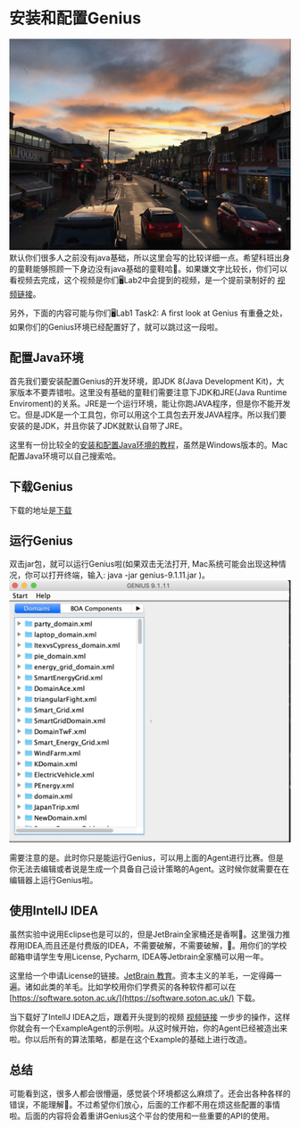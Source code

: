 # 安装和配置Genius
![porthwood](img/start/Porthwood.jpg)
默认你们很多人之前没有java基础，所以这里会写的比较详细一点。希望科班出身的童鞋能够照顾一下身边没有java基础的童鞋哈🧐。如果嫌文字比较长，你们可以看视频去完成，这个视频是你们🖥Lab2中会提到的视频，是一个提前录制好的 [视频链接](https://www.youtube.com/watch?v=ES_bpdRiSNM)。

另外，下面的内容可能与你们🖥Lab1 Task2: A first look at Genius 有重叠之处，如果你们的Genius环境已经配置好了，就可以跳过这一段啦。

## 配置Java环境
首先我们要安装配置Genius的开发环境，即JDK 8(Java Development Kit)，大家版本不要弄错啦。这里没有基础的童鞋们需要注意下JDK和JRE(Java Runtime Enviroment)的关系。JRE是一个运行环境，能让你跑JAVA程序，但是你不能开发它。但是JDK是一个工具包，你可以用这个工具包去开发JAVA程序。所以我们要安装的是JDK，并且你装了JDK就默认自带了JRE。

这里有一份比较全的[安装和配置Java环境的教程](https://www.runoob.com/java/java-environment-setup.html)，虽然是Windows版本的。Mac配置Java环境可以自己搜索哈。

## 下载Genius
<!--<font color="#dd0000">注意🤒：</font> 截止到目前，我看了一下你们Lab1的中下载Genius的内容，发现它还是让学生自行在代尔夫特理工大学的网站上下载最新版本的Genius。但是需要注意的是，TUDelft官网上的最新版本是Genius9.1.11。然而在后面的Lab4中，老师会让你们用最新版本，也就是Genius9.1.12。到那时候又要重新装一遍。而且，还得删掉旧版本，不然新版本会出不来，也会报错。所以我的建议是直接下载新版本9.1.12版本。-->

<!--Genius9.1.12版本地址为：[Genius9.1.12](https://secure.ecs.soton.ac.uk/notes/comp6203/genius/genius-9.1.12.jar)。-->
下载的地址是[下载](http://ii.tudelft.nl/genius/?q=article/releases)

## 运行Genius
双击jar包，就可以运行Genius啦(如果双击无法打开, Mac系统可能会出现这种情况，你可以打开终端，输入: java -jar genius-9.1.11.jar )。
![Genius](img/start/genius.jpg)

需要注意的是。此时你只是能运行Genius，可以用上面的Agent进行比赛。但是你无法去编辑或者说是生成一个具备自己设计策略的Agent。这时候你就需要在在编辑器上运行Genius啦。

## 使用IntellJ IDEA
虽然实验中说用Eclipse也是可以的，但是JetBrain全家桶还是香啊🤤。这里强力推荐用IDEA,而且还是付费版的IDEA，不需要破解，不需要破解，🤪。用你们的学校邮箱申请学生专用License, Pycharm, IDEA等Jetbrain全家桶可以用一年。

这里给一个申请License的链接。[JetBrain 教育](https://www.jetbrains.com/community/education/#students)。资本主义的羊毛，一定得薅一遍。诸如此类的羊毛。比如学校用你们学费买的各种软件都可以在 [https://software.soton.ac.uk/](https://software.soton.ac.uk/) 下载。

当下载好了IntellJ IDEA之后，跟着开头提到的视频 [视频链接](https://www.youtube.com/watch?v=ES_bpdRiSNM) 一步步的操作，这样你就会有一个ExampleAgent的示例啦。从这时候开始，你的Agent已经被造出来啦。你以后所有的算法策略，都是在这个Example的基础上进行改造。


## 总结
可能看到这，很多人都会很懵逼，感觉装个环境都这么麻烦了。还会出各种各样的错误，不能理解🥺。不过希望你们放心，后面的工作都不用在烦这些配置的事情啦。后面的内容将会着重讲Genius这个平台的使用和一些重要的API的使用。




